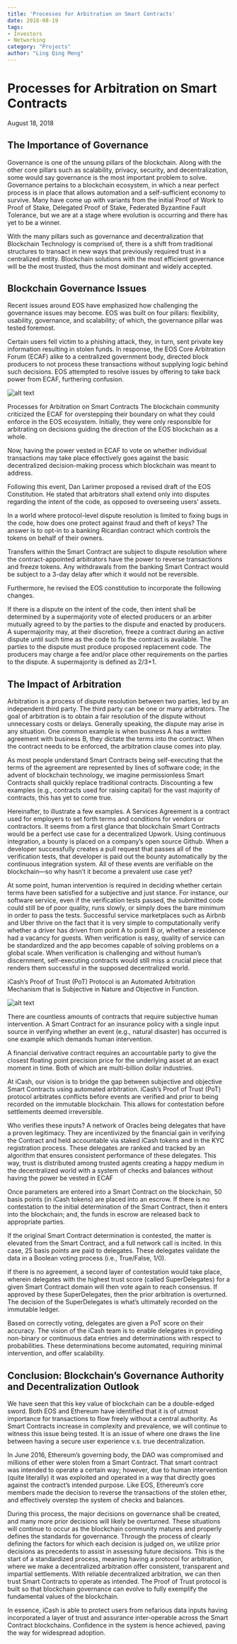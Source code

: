 ```yaml
---
title: 'Processes for Arbitration on Smart Contracts'
date: 2018-08-19
tags:
- Investors
- Networking
category: "Projects"
author: "Ling Qing Meng"
---
```



# Processes for Arbitration on Smart Contracts
August 18, 2018

## The Importance of Governance
 

Governance is one of the unsung pillars of the blockchain. Along with the other core pillars such as scalability, privacy, security, and decentralization, some would say governance is the most important problem to solve. Governance pertains to a blockchain ecosystem, in which a near perfect process is in place that allows automation and a self-sufficient economy to survive. Many have come up with variants from the initial Proof of Work to Proof of Stake, Delegated Proof of Stake, Federated Byzantine Fault Tolerance, but we are at a stage where evolution is occurring and there has yet to be a winner.

 

With the many pillars such as governance and decentralization that Blockchain Technology is comprised of, there is a shift from traditional structures to transact in new ways that previously required trust in a centralized entity. Blockchain solutions with the most efficient governance will be the most trusted, thus the most dominant and widely accepted.

 


## Blockchain Governance Issues

Recent issues around EOS have emphasized how challenging the governance issues may become. EOS was built on four pillars: flexibility, usability, governance, and scalability; of which, the governance pillar was tested foremost.


Certain users fell victim to a phishing attack, they, in turn, sent private key information resulting in stolen funds. In response, the EOS Core Arbitration Forum (ECAF) alike to a centralized government body, directed block producers to not process these transactions without supplying logic behind such decisions. EOS attempted to resolve issues by offering to take back power from ECAF, furthering confusion.

![alt text](https://i.imgur.com/pDslrXG.jpg)

Processes for Arbitration on Smart Contracts
The blockchain community criticized the ECAF for overstepping their boundary on what they could enforce in the EOS ecosystem. Initially, they were only responsible for arbitrating on decisions guiding the direction of the EOS blockchain as a whole.

 

Now, having the power vested in ECAF to vote on whether individual transactions may take place effectively goes against the basic decentralized decision-making process which blockchain was meant to address.

 

Following this event, Dan Larimer proposed a revised draft of the EOS Constitution. He stated that arbitrators shall extend only into disputes regarding the intent of the code, as opposed to overseeing users’ assets.


In a world where protocol-level dispute resolution is limited to fixing bugs in the code, how does one protect against fraud and theft of keys? The answer is to opt-in to a banking Ricardian contract which controls the tokens on behalf of their owners.

 

Transfers within the Smart Contract are subject to dispute resolution where the contract-appointed arbitrators have the power to reverse transactions and freeze tokens. Any withdrawals from the banking Smart Contract would be subject to a 3-day delay after which it would not be reversible.


Furthermore, he revised the EOS constitution to incorporate the following changes.


If there is a dispute on the intent of the code, then intent shall be determined by a supermajority vote of elected producers or an arbiter mutually agreed to by the parties to the dispute and enacted by producers. A supermajority may, at their discretion, freeze a contract during an active dispute until such time as the code to fix the contract is available. The parties to the dispute must produce proposed replacement code. The producers may charge a fee and/or place other requirements on the parties to the dispute. A supermajority is defined as 2/3+1.



## The Impact of Arbitration

Arbitration is a process of dispute resolution between two parties, led by an independent third party. The third party can be one or many arbitrators. The goal of arbitration is to obtain a fair resolution of the dispute without unnecessary costs or delays. Generally speaking, the dispute may arise in any situation. One common example is when business A has a written agreement with business B, they dictate the terms into the contract. When the contract needs to be enforced, the arbitration clause comes into play.


As most people understand Smart Contracts being self-executing that the terms of the agreement are represented by lines of software code; in the advent of blockchain technology, we imagine permissionless Smart Contracts shall quickly replace traditional contracts. Discounting a few examples (e.g., contracts used for raising capital) for the vast majority of contracts, this has yet to come true.


Hereinafter, to illustrate a few examples. A Services Agreement is a contract used for employers to set forth terms and conditions for vendors or contractors. It seems from a first glance that blockchain Smart Contracts would be a perfect use case for a decentralized Upwork. Using continuous integration, a bounty is placed on a company’s open source Github. When a developer successfully creates a pull request that passes all of the verification tests, that developer is paid out the bounty automatically by the continuous integration system. All of these events are verifiable on the blockchain—so why hasn’t it become a prevalent use case yet?


At some point, human intervention is required in deciding whether certain terms have been satisfied for a subjective and just stance. For instance, our software service, even if the verification tests passed, the submitted code could still be of poor quality, runs slowly, or simply does the bare minimum in order to pass the tests. Successful service marketplaces such as Airbnb and Uber thrive on the fact that it is very simple to computationally verify whether a driver has driven from point A to point B or, whether a residence had a vacancy for guests. When verification is easy, quality of service can be standardized and the app becomes capable of solving problems on a global scale. When verification is challenging and without human’s discernment, self-executing contracts would still miss a crucial piece that renders them successful in the supposed decentralized world.

 

iCash’s Proof of Trust (PoT) Protocol is an Automated Arbitration Mechanism that is Subjective in Nature and Objective in Function.

 

![alt text](https://i.imgur.com/87Kemxi.png)

There are countless amounts of contracts that require subjective human intervention. A Smart Contract for an insurance policy with a single input source in verifying whether an event (e.g., natural disaster) has occurred is one example which demands human intervention.

 

A financial derivative contract requires an accountable party to give the closest floating point precision price for the underlying asset at an exact moment in time. Both of which are multi-billion dollar industries.



At iCash, our vision is to bridge the gap between subjective and objective Smart Contracts using automated arbitration. iCash’s Proof of Trust (PoT) protocol arbitrates conflicts before events are verified and prior to being recorded on the immutable blockchain. This allows for contestation before settlements deemed irreversible.


Who verifies these inputs? A network of Oracles being delegates that have a proven legitimacy. They are incentivized by the financial gain in verifying the Contract and held accountable via staked iCash tokens and in the KYC registration process. These delegates are ranked and tracked by an algorithm that ensures consistent performance of these delegates. This way, trust is distributed among trusted agents creating a happy medium in the decentralized world with a system of checks and balances without having the power be vested in ECAF


Once parameters are entered into a Smart Contract on the blockchain, 50 basis points (in iCash tokens) are placed into an escrow. If there is no contestation to the initial determination of the Smart Contract, then it enters into the blockchain; and, the funds in escrow are released back to appropriate parties.


If the original Smart Contract determination is contested, the matter is elevated from the Smart Contract, and a full network call is incited. In this case, 25 basis points are paid to delegates. These delegates validate the data in a Boolean voting process (i.e., True/False, 1/0).


If there is no agreement, a second layer of contestation would take place, wherein delegates with the highest trust score (called SuperDelegates) for a given Smart Contract domain will then vote again to reach consensus. If approved by these SuperDelegates, then the prior arbitration is overturned. The decision of the SuperDelegates is what’s ultimately recorded on the immutable ledger.


Based on correctly voting, delegates are given a PoT score on their accuracy. The vision of the iCash team is to enable delegates in providing non-binary or continuous data entries and determinations with respect to probabilities. These determinations become automated, requiring minimal intervention, and offer scalability.



## Conclusion: Blockchain’s Governance Authority and Decentralization Outlook


We have seen that this key value of blockchain can be a double-edged sword. Both EOS and Ethereum have identified that it is of utmost importance for transactions to flow freely without a central authority. As Smart Contracts increase in complexity and prevalence, we will continue to witness this issue being tested. It is an issue of where one draws the line between having a secure user experience v.s. true decentralization.


In June 2016, Ethereum’s governing body, the DAO was compromised and millions of ether were stolen from a Smart Contract. That smart contract was intended to operate a certain way; however, due to human intervention (quite literally) it was exploited and operated in a way that directly goes against the contract’s intended purpose. Like EOS, Ethereum’s core members made the decision to reverse the transactions of the stolen ether, and effectively overstep the system of checks and balances.


During this process, the major decisions on governance shall be created, and many more prior decisions will likely be overturned. These situations will continue to occur as the blockchain community matures and properly defines the standards for governance. Through the process of clearly defining the factors for which each decision is judged on, we utilize prior decisions as precedents to assist in assessing future decisions. This is the start of a standardized process, meaning having a protocol for arbitration, where we make a decentralized arbitration offer consistent, transparent and impartial settlements. With reliable decentralized arbitration, we can then trust Smart Contracts to operate as intended. The Proof of Trust protocol is built so that blockchain governance can evolve to fully exemplify the fundamental values of the blockchain.


In essence, iCash is able to protect users from nefarious data inputs having incorporated a layer of trust and assurance inter-operable across the Smart Contract blockchains. Confidence in the system is hence achieved, paving the way for widespread adoption.

 
